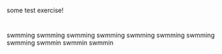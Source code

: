 some test exercise!


#
swmming
swmming
swmming
swmming
swmming
swmming
swmming
swmming
swmmin
swmmin
swmmin
